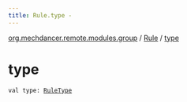 ```yaml
---
title: Rule.type - 
---
```


[org.mechdancer.remote.modules.group](../index.html) / [Rule](index.html) / [type](./type.html)

# type

`val type: `[`RuleType`](-rule-type/index.html)